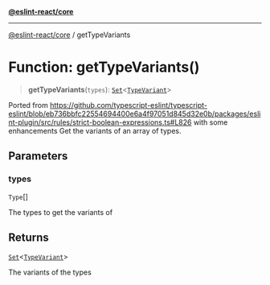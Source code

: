 [**@eslint-react/core**](../README.md)

***

[@eslint-react/core](../README.md) / getTypeVariants

# Function: getTypeVariants()

> **getTypeVariants**(`types`): [`Set`](https://developer.mozilla.org/docs/Web/JavaScript/Reference/Global_Objects/Set)\<[`TypeVariant`](../type-aliases/TypeVariant.md)\>

Ported from https://github.com/typescript-eslint/typescript-eslint/blob/eb736bbfc22554694400e6a4f97051d845d32e0b/packages/eslint-plugin/src/rules/strict-boolean-expressions.ts#L826 with some enhancements
Get the variants of an array of types.

## Parameters

### types

`Type`[]

The types to get the variants of

## Returns

[`Set`](https://developer.mozilla.org/docs/Web/JavaScript/Reference/Global_Objects/Set)\<[`TypeVariant`](../type-aliases/TypeVariant.md)\>

The variants of the types
